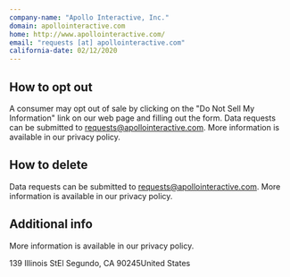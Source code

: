 ```yaml
---
company-name: "Apollo Interactive, Inc."
domain: apollointeractive.com
home: http://www.apollointeractive.com/
email: "requests [at] apollointeractive.com"
california-date: 02/12/2020
---
```

## How to opt out


A consumer may opt out of sale by clicking on the "Do Not Sell My Information" link on our web page and filling out the form. Data requests can be submitted to requests@apollointeractive.com. More information is available in our privacy policy.

## How to delete


Data requests can be submitted to requests@apollointeractive.com. More information is available in our privacy policy.

## Additional info


More information is available in our privacy policy.

139 Illinois StEl Segundo, CA 90245United States













